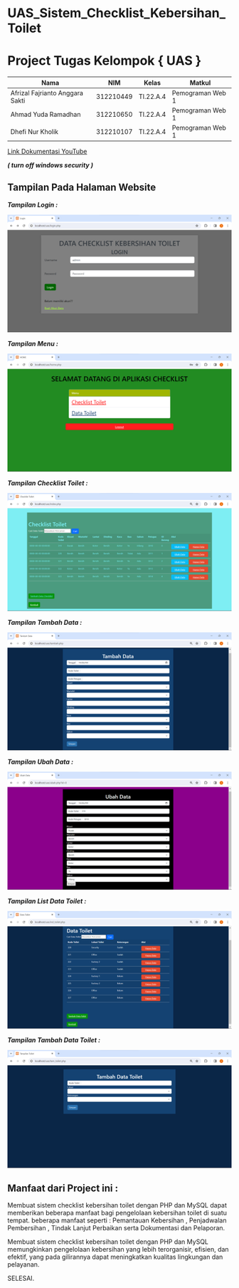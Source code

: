 # UAS_Sistem_Checklist_Kebersihan_Toilet

# Project Tugas Kelompok { UAS }

|**Nama**|**NIM**|**Kelas**|**Matkul**|
|----|---|-----|------|
|Afrizal Fajrianto Anggara Sakti|312210449|TI.22.A.4|Pemograman Web 1|
|Ahmad Yuda Ramadhan |312210650|TI.22.A.4|Pemograman Web 1|
|Dhefi Nur Kholik|312210107|TI.22.A.4|Pemograman Web 1|

[Link Dokumentasi YouTube](https://youtu.be/GyDch9eYWgE)

***( turn off windows security )***


## Tampilan Pada Halaman Website

***Tampilan Login :***

![](gambar/login.png)

***Tampilan Menu :***

![](gambar/menu.png)

***Tampilan Checklist Toilet :*** 

![](gambar/checklist%20toilet.png)

***Tampilan Tambah Data :*** 

![](gambar/tambah%20data.png)

***Tampilan Ubah Data :*** 

![](gambar/ubah%20data.png)

***Tampilan List Data Toilet :*** 

![](gambar/data%20toilet.png)

***Tampilan Tambah Data Toilet :*** 

![](gambar/tambah%20data%20toilet.png)



## Manfaat dari Project ini :

Membuat sistem checklist kebersihan toilet dengan PHP dan MySQL dapat memberikan beberapa manfaat bagi pengelolaan kebersihan toilet di suatu tempat. beberapa manfaat seperti : Pemantauan Kebersihan , Penjadwalan Pembersihan , Tindak Lanjut Perbaikan serta Dokumentasi dan Pelaporan.

Membuat sistem checklist kebersihan toilet dengan PHP dan MySQL memungkinkan pengelolaan kebersihan yang lebih terorganisir, efisien, dan efektif, yang pada gilirannya dapat meningkatkan kualitas lingkungan dan pelayanan.

SELESAI.